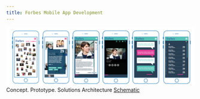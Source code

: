 ```yaml
---
title: Forbes Mobile App Development
---
```


![Forbes](assets/img/work/proj-5/forbesmobile.jpg)
Concept. Prototype. Solutions Architecture
[Schematic](http://www.ysl150.com/yslt/forbes.pdf)